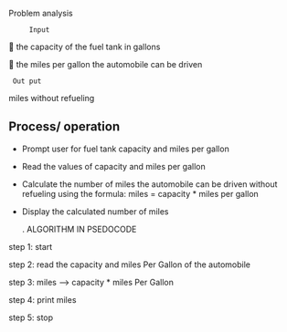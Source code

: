  Problem analysis
        
         Input                                                                                                                      

	the capacity of the fuel tank in gallons                                      

	the miles per gallon the automobile can be driven
 
     Out put

miles without refueling

Process/ operation
-
-  Prompt user for fuel tank capacity and miles per gallon


 - Read the values of capacity and miles per gallon
  
  - Calculate the number of miles the automobile can be driven without refueling using the formula: miles = capacity * miles per gallon
  
   - Display the calculated number of miles

     . ALGORITHM IN PSEDOCODE

step 1: start

step 2: read the capacity and miles Per Gallon of the automobile

step 3: miles  --> capacity * miles Per Gallon

step 4: print miles

step 5: stop

